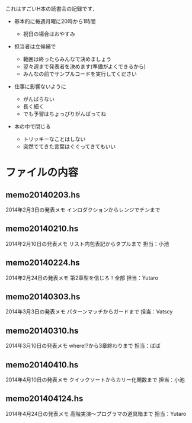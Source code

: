 これはすごいH本の読書会の記録です．

- 基本的に毎週月曜に20時から1時間
    - 祝日の場合はおやすみ

- 担当者は立候補で
    - 範囲は終ったらみんなで決めましょう
    - 翌々週まで発表者を決めます(準備がよくできるから)
    - みんなの前でサンプルコードを実行してください

- 仕事に影響ないように
    - がんばらない
    - 長く細く
    - でも予習はちょっぴりがんばってね

- 本の中で閉じる
    - トリッキーなことはしない
    - 突然でてきた言葉はぐぐってきてもいい

# ファイルの内容

## memo20140203.hs
2014年2月3日の発表メモ
インロダクションからレンジでチンまで

## memo20140210.hs
2014年2月10日の発表メモ 
リスト内包表記からタプルまで 
担当：小池

## memo20140224.hs
2014年2月24日の発表メモ
第2章型を信じろ！全部
担当：Yutaro

## memo20140303.hs
2014年3月3日の発表メモ
パターンマッチからガードまで
担当：Vatscy

## memo20140310.hs
2014年3月10日の発表メモ
where!?から3章終わりまで
担当：ばば

## memo20140410.hs
2014年4月10日の発表メモ 
クイックソートからカリー化関数まで 
担当：小池

## memo201404124.hs
2014年4月24日の発表メモ 
高階実演〜プログラマの道具箱まで
担当：Yutaro